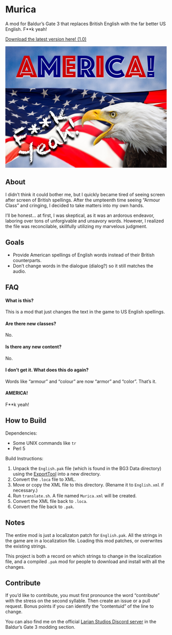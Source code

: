 # Murica
A mod for Baldur’s Gate 3 that replaces British English with the far better US English. F**k yeah!

[Download the latest version here! (1.0)](https://github.com/ancestral/Murica/releases/download/1.0/Murica_1.0.zip)

![Insert overtly patriotic image with an eagle and an American flag.](america.jpg)

## About
I didn’t think it could bother me, but I quickly became tired of seeing screen after screen of British spellings. After the umpteenth time seeing “Armour Class” and cringing, I decided to take matters into my own hands.

I’ll be honest… at first, I was skeptical, as it was an ardorous endeavor, laboring over tons of unforgivable and unsavory words. However, I realized the file was reconcilable, skillfully utilizing my marvelous judgment.

## Goals
* Provide American spellings of English words instead of their British counterparts.
* Don’t change words in the dialogue (dialog?) so it still matches the audio.

## FAQ

#### What is this?
This is a mod that just changes the text in the game to US English spellings.

#### Are there new classes?
No.

#### Is there any new content?
No.

#### I don’t get it. What does this do again?
Words like “armour” and “colour” are now “armor” and “color”. That’s it.

#### AMERICA!
F**k yeah!

## How to Build
Dependencies:
* Some UNIX commands like `tr`
* Perl 5

Build Instructions:
1. Unpack the `English.pak` file (which is found in the BG3 Data directory) using the [ExportTool](https://github.com/Norbyte/lslib/releases) into a new directory.
2. Convert the `.loca` file to XML.
3. Move or copy the XML file to this directory. (Rename it to `English.xml` if necessary.)
4. Run `translate.sh`. A file named `Murica.xml` will be created.
5. Convert the XML file back to `.loca`.
6. Convert the file back to `.pak`.



## Notes
The entire mod is just a localizaton patch for `English.pak`. All the strings in the game are in a localization file. Loading this mod patches, or overwrites the existing strings.

This project is both a record on which strings to change in the localization file, and a compiled `.pak` mod for people to download and install with all the changes.

## Contribute
If you’d like to contribute, you must first pronounce the word “contribute” with the stress on the second syllable. Then create an issue or a pull request. Bonus points if you can identify the “contentuid” of the line to change.

You can also find me on the official [Larian Studios Discord server](https://discord.com/invite/larianstudios) in the Baldur’s Gate 3 modding section.
